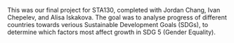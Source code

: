 This was our final project for STA130, completed with Jordan Chang, Ivan Chepelev, and Alisa Iskakova. The goal was to analyse progress of different countries towards
verious Sustainable Development Goals (SDGs), to determine which factors most affect growth in SDG 5 (Gender Equality).
